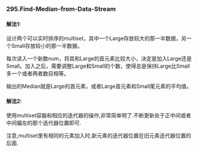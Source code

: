 ### 295.Find-Median-from-Data-Stream

#### 解法1:
设计两个可以实时排序的multiset，其中一个Large存放较大的那一半数据，另一个Small存放较小的那一半数据。

每次读入一个新数num，将其和Large的首元素比较大小，决定是加入Large还是Small。加入之后，需要调整Large和Small的个数，使得总是保持Large比Small多一个或者两者数目相等。

输出的Median就是Large的首元素，或者Large首元素和Small尾元素的平均值。

#### 解法2:
使用multiset容器和相应的迭代器的操作,非常简单明了.不断更新处于正中间或者中间偏左的那个迭代器位置即可.

注意,multiset里有相同的元素加入时,新元素的迭代器位置在旧元素迭代器位置的后面.
